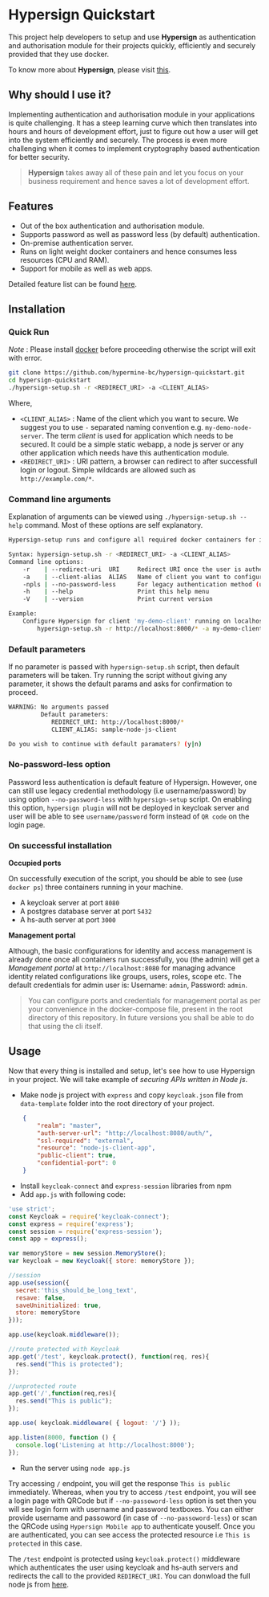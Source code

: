 # Hypersign Quickstart

This project help developers to setup and use **Hypersign** as authentication and authorisation module for their projects quickly, efficiently and securely provided that they use docker. 

To know more about **Hypersign**, please visit [this](https://github.com/hypermine-bc/hypersign/blob/master/docs/overview.md).

## Why should I use it?

Implementing authentication and authorisation module in your applications is quite challenging. It has a steep learning curve which then translates into hours and hours of development effort, just to figure out how a user will get into the system efficiently and securely.  The process is even more challenging when it comes to implement cryptography based authentication for better security. 

> **Hypersign** takes away all of these pain and let you focus on your business requirement and hence saves a lot of development effort. 

## Features  

- Out of the box authentication and authorisation module.
- Supports password as well as password less (by default) authentication.
- On-premise authentication server.
- Runs on light weight docker containers and hence consumes less resources (CPU and RAM).
- Support for mobile as well as web apps.

Detailed feature list can be found [here](https://github.com/hypermine-bc/hypersign/blob/master/docs/overview.md#features).


## Installation

### Quick Run

*Note* : Please install [docker](https://docs.docker.com/install/linux/docker-ce/ubuntu) before proceeding otherwise the script will exit with error.

```sh
git clone https://github.com/hypermine-bc/hypersign-quickstart.git 
cd hypersign-quickstart 
./hypersign-setup.sh -r <REDIRECT_URI> -a <CLIENT_ALIAS>
```

Where,

- `<CLIENT_ALIAS>` : Name of the client which you want to secure. We suggest you to use `-` separated naming convention e.g. `my-demo-node-server`. The term _client_ is used for application which needs to be secured. It could be a simple static webapp, a node js server or any other application which needs have this authentication module. 
- `<REDIRECT_URI>` : URI pattern, a browser can redirect to after successfull login or logout. Simple wildcards are allowed such as `http://example.com/*`.

### Command line arguments

Explanation of arguments can be viewed using `./hypersign-setup.sh --help` command. Most of these options are self explanatory.

```sh
Hypersign-setup runs and configure all required docker containers for integrating your client project with Hypersign authenticaion module

Syntax: hypersign-setup.sh -r <REDIRECT_URI> -a <CLIENT_ALIAS>
Command line options:
    -r    | --redirect-uri  URI     Redirect URI once the user is authenticated from Hypersign
    -a    | --client-alias  ALIAS   Name of client you want to configure
    -npls | --no-password-less      For legacy authentication method (username/password)
    -h    | --help                  Print this help menu
    -V    | --version               Print current version

Example:
    Configure Hypersign for client 'my-demo-client' running on localhost at port 8000
        hypersign-setup.sh -r http://localhost:8000/* -a my-demo-client
```

### Default parameters

If no parameter is passed with `hypersign-setup.sh` script, then default parameters will be taken. Try running the script without giving any parameter, it shows the default params and asks for confirmation to proceed.

```sh
WARNING: No arguments passed
         Default parameters:
            REDIRECT_URI: http://localhost:8000/*
            CLIENT_ALIAS: sample-node-js-client

Do you wish to continue with default paramaters? (y|n) 
```

### No-password-less option

Password less authentication is default feature of Hypersign. However, one can still use legacy credential methodology (i.e username/password) by using option `--no-password-less` with `hypersign-setup` script. On enabling this option, `hypersign plugin` will not be deployed in keycloak server and user will be able to see `username/password` form instead of `QR code` on the login page.


### On successful installation

**Occupied ports**

On successfully execution of the script, you should be able to see (use `docker ps`) three containers running in your machine. 
- A keycloak server at port `8080`
- A postgres database server at port `5432`
- A hs-auth server at port `3000`


**Management portal**

Although, the basic configurations for identity and access management is already done once all containers run successfully, you (the admin) will get a *Management portal* at `http://localhost:8080` for managing advance identity related configurations like groups, users, roles, scope etc. The default credentials for admin user is: Username: `admin`, Password: `admin`.

> You can configure ports and credentials for management portal as per your convenience in the docker-compose file, present in the root directory of this repository. In future versions you shall be able to do that using the cli itself.

## Usage

Now that every thing is installed and setup, let's see how to use Hypersign in your project. We will take example of _securing APIs written in Node js_.

- Make node js project with `express` and copy `keycloak.json` file from `data-template` folder into the root directory of your project.

```json
    {
        "realm": "master",
        "auth-server-url": "http://localhost:8080/auth/",
        "ssl-required": "external",
        "resource": "node-js-client-app",
        "public-client": true,
        "confidential-port": 0
    }
```

- Install `keycloak-connect` and `express-session` libraries from npm
- Add `app.js` with following code:

```js
'use strict';
const Keycloak = require('keycloak-connect');
const express = require('express');
const session = require('express-session');
const app = express();

var memoryStore = new session.MemoryStore();
var keycloak = new Keycloak({ store: memoryStore });

//session
app.use(session({
  secret:'this_should_be_long_text',
  resave: false,
  saveUninitialized: true,
  store: memoryStore
}));

app.use(keycloak.middleware());

//route protected with Keycloak
app.get('/test', keycloak.protect(), function(req, res){
  res.send("This is protected");
});

//unprotected route
app.get('/',function(req,res){
  res.send("This is public");
});

app.use( keycloak.middleware( { logout: '/'} ));

app.listen(8000, function () {
  console.log('Listening at http://localhost:8000');
});

```
- Run the server using `node app.js`

Try accessing `/` endpoint, you will get the response `This is public` immediately. Whereas, when you try to access `/test` endpoint, you will see a login page with QRCode but if `--no-passoword-less` option is set then you will see login form with username and password textboxes. You can either provide username and passoword (in case of `--no-passoword-less`) or scan the QRCode using `Hypersign Mobile app` to authenticate youself. Once you are authenticated, you can see access the protected resource i.e `This is protected` in this case. 

The `/test` endpoint is protected using `keycloak.protect()` middleware which authenticates the user using keycloak and hs-auth servers and redirects the call to the provided `REDIRECT_URI`. You can donwload the full node js from [here](https://github.com/keycloak/keycloak-nodejs-connect/tree/master/example).










